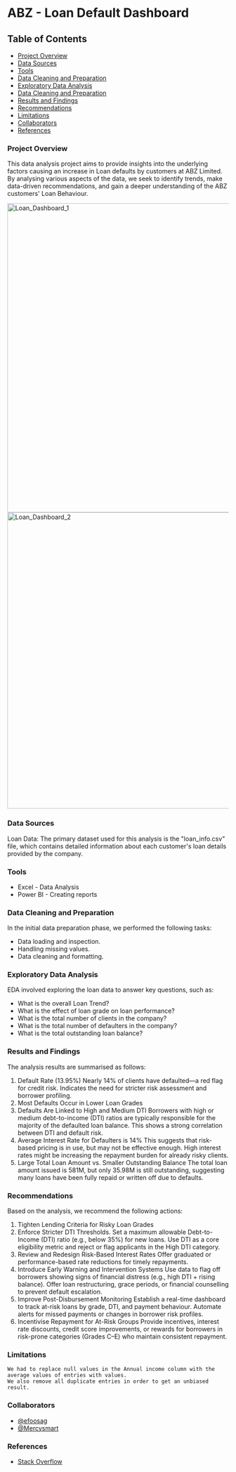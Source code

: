 # ABZ - Loan Default Dashboard
## Table of Contents
- [Project Overview](#project-overview)
- [Data Sources](#data-sources)
- [Tools](#tools)
- [Data Cleaning and Preparation ](#data-cleaning-and-preparation)
- [Exploratory Data Analysis](#exploratory-data-analysis)
- [Data Cleaning and Preparation ](#data-cleaning-and-preparation)
- [Results and Findings](#results-and-findings)
- [Recommendations](#recommendations)
- [Limitations](#limitations)
- [Collaborators](#collaborators)
- [References](#references)
  
### Project Overview
This data analysis project aims to provide insights into the underlying factors causing an increase in Loan defaults by customers at ABZ Limited. By analysing various aspects of the data, we seek to identify trends, make data-driven recommendations, and gain a deeper understanding of the ABZ customers' Loan Behaviour.

<img width="704" alt="Loan_Dashboard_1" src="https://github.com/user-attachments/assets/addc468e-0eb8-4711-8ef4-2d708ad36245" />

<img width="675" alt="Loan_Dashboard_2" src="https://github.com/user-attachments/assets/7f165c82-09dd-47ee-ae5b-ad5af64773d4" />

### Data Sources
Loan Data: The primary dataset used for this analysis is the "loan_info.csv" file, which contains detailed information about each customer's loan details provided by the company.

### Tools
-  Excel - Data Analysis
-  Power BI - Creating reports
  
### Data Cleaning and Preparation
In the initial data preparation phase, we performed the following tasks:
-  Data loading and inspection.
-  Handling missing values.
-  Data cleaning and formatting.
  
### Exploratory Data Analysis
EDA involved exploring the loan data to answer key questions, such as:
-  What is the overall Loan Trend?
-  What is the effect of loan grade on loan performance?
-  What is the total number of clients in the company?
-  What is the total number of defaulters in the company?
-  What is the total outstanding loan balance?

### Results and Findings
The analysis results are summarised as follows:
1. Default Rate (13.95%)
   Nearly 14% of clients have defaulted—a red flag for credit risk.
   Indicates the need for stricter risk assessment and borrower profiling.
2. Most Defaults Occur in Lower Loan Grades
3. Defaults Are Linked to High and Medium DTI
   Borrowers with high or medium debt-to-income (DTI) ratios are typically responsible for the majority of the defaulted loan balance.
   This shows a strong correlation between DTI and default risk.
4. Average Interest Rate for Defaulters is 14%
   This suggests that risk-based pricing is in use, but may not be effective enough.
   High interest rates might be increasing the repayment burden for already risky clients.
5. Large Total Loan Amount vs. Smaller Outstanding Balance
   The total loan amount issued is 581M, but only 35.98M is still outstanding, suggesting many loans have been fully repaid or written off due to defaults.
   
### Recommendations
Based on the analysis, we recommend the following actions:
1. Tighten Lending Criteria for Risky Loan Grades
2. Enforce Stricter DTI Thresholds.
   Set a maximum allowable Debt-to-Income (DTI) ratio (e.g., below 35%) for new loans.
   Use DTI as a core eligibility metric and reject or flag applicants in the High DTI category.
3. Review and Redesign Risk-Based Interest Rates
   Offer graduated or performance-based rate reductions for timely repayments.
4. Introduce Early Warning and Intervention Systems
   Use data to flag off borrowers showing signs of financial distress (e.g., high DTI + rising balance).
   Offer loan restructuring, grace periods, or financial counselling to prevent default escalation.
5. Improve Post-Disbursement Monitoring
   Establish a real-time dashboard to track at-risk loans by grade, DTI, and payment behaviour.
   Automate alerts for missed payments or changes in borrower risk profiles.
6. Incentivise Repayment for At-Risk Groups
   Provide incentives, interest rate discounts, credit score improvements, or rewards for borrowers in risk-prone categories (Grades C–E) who maintain consistent repayment.
   
### Limitations
    We had to replace null values in the Annual income column with the average values of entries with values.
    We also remove all duplicate entries in order to get an unbiased result.
    
### Collaborators
-  [@efoosag](https://www.linkedin.com/in/efoosag)
-  [@Mercysmart](https://www.linkedin.com/in/mercy-mercysmart-338628218/)
   
### References
-  [Stack Overflow](https://stack.com)


